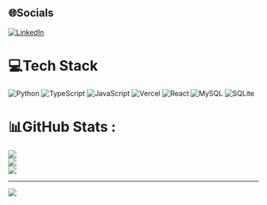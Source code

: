 
## 🌐Socials
[![LinkedIn](https://img.shields.io/badge/LinkedIn-%230077B5.svg?logo=linkedin&logoColor=white)](https://linkedin.com/in/https://www.linkedin.com/in/arthur-oliveira-487890241/) 

# 💻Tech Stack
![Python](https://img.shields.io/badge/python-3670A0?style=for-the-badge&logo=python&logoColor=ffdd54) ![TypeScript](https://img.shields.io/badge/typescript-%23007ACC.svg?style=for-the-badge&logo=typescript&logoColor=white) ![JavaScript](https://img.shields.io/badge/javascript-%23323330.svg?style=for-the-badge&logo=javascript&logoColor=%23F7DF1E) ![Vercel](https://img.shields.io/badge/vercel-%23000000.svg?style=for-the-badge&logo=vercel&logoColor=white) ![React](https://img.shields.io/badge/react-%2320232a.svg?style=for-the-badge&logo=react&logoColor=%2361DAFB) ![MySQL](https://img.shields.io/badge/mysql-%2300f.svg?style=for-the-badge&logo=mysql&logoColor=white) ![SQLite](https://img.shields.io/badge/sqlite-%2307405e.svg?style=for-the-badge&logo=sqlite&logoColor=white)
# 📊GitHub Stats :
![](https://github-readme-stats.vercel.app/api?username=ArthurSantosOliveira&theme=radical&hide_border=false&include_all_commits=false&count_private=false)<br/>
![](https://github-readme-streak-stats.herokuapp.com/?user=ArthurSantosOliveira&theme=radical&hide_border=false)<br/>
![](https://github-readme-stats.vercel.app/api/top-langs/?username=ArthurSantosOliveira&theme=radical&hide_border=false&include_all_commits=false&count_private=false&layout=compact)

---
[![](https://visitcount.itsvg.in/api?id=ArthurSantosOliveira&icon=0&color=0)](https://visitcount.itsvg.in)
